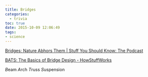 ```yaml
---
title: Bridges
categories:
  - trivia
toc: true
date: 2015-10-09 12:06:49
tags:
- science
---
```


[Bridges: Nature Abhors Them | Stuff You Should Know: The Podcast](http://www.stuffyoushouldknow.com/podcasts/bridges-nature-abhors-them/)

[BATS: The Basics of Bridge Design - HowStuffWorks](http://science.howstuffworks.com/engineering/civil/bridge1.htm)

*B*eam
*A*rch
*T*russ
*S*uspension
